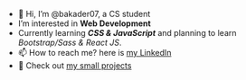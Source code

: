 - 👋 Hi, I’m @bakader07, a CS student
- I’m interested in <b>Web Development</b>
- Currently learning <b><em>CSS & JavaScript</em></b> and planning to learn <i>Bootstrap/Sass & React JS</i>.
- 📫 How to reach me? here is <a href="https://www.linkedin.com/in/el-hadj-abdelkader-abdelbaki-8a6574197/">my LinkedIn</a>
- 👀 Check out <a href="https://app.netlify.com/teams/bakader07/overview">my small projects</a>

<!---
bakader07/bakader07 is a ✨ special ✨ repository because its `README.md` (this file) appears on your GitHub profile.
You can click the Preview link to take a look at your changes.
--->
